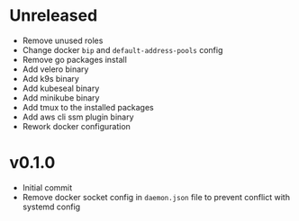 # Unreleased

- Remove unused roles
- Change docker `bip` and `default-address-pools` config
- Remove go packages install
- Add velero binary
- Add k9s binary
- Add kubeseal binary
- Add minikube binary
- Add tmux to the installed packages
- Add aws cli ssm plugin binary
- Rework docker configuration

# v0.1.0

- Initial commit
- Remove docker socket config in `daemon.json` file to prevent conflict with systemd config
